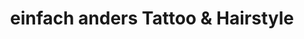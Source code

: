 ---
title: "einfach anders Tattoo & Hairstyle"
url: /nuernberg/einfach-anders-tattoo-und-hairstyle/
shop: Tattoo
---